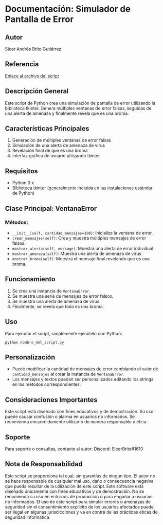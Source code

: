 # Documentación: Simulador de Pantalla de Error

## Autor
Sicer Andrés Brito Gutiérrez

## Referencia
[Enlace al archivo del script](paste.txt)

## Descripción General
Este script de Python crea una simulación de pantalla de error utilizando la biblioteca tkinter. Genera múltiples ventanas de error falsas, seguidas de una alerta de amenaza y finalmente revela que es una broma.

## Características Principales
1. Generación de múltiples ventanas de error falsas
2. Simulación de una alerta de amenaza de virus
3. Revelación final de que es una broma
4. Interfaz gráfica de usuario utilizando tkinter

## Requisitos
- Python 3.x
- Biblioteca tkinter (generalmente incluida en las instalaciones estándar de Python)

## Clase Principal: VentanaError

### Métodos:
- `__init__(self, cantidad_mensajes=100)`: Inicializa la ventana de error.
- `crear_mensajes(self)`: Crea y muestra múltiples mensajes de error falsos.
- `mostrar_alerta(self, message)`: Muestra una alerta de error individual.
- `mostrar_amenaza(self)`: Muestra una alerta de amenaza de virus.
- `mostrar_broma(self)`: Muestra el mensaje final revelando que es una broma.

## Funcionamiento
1. Se crea una instancia de `VentanaError`.
2. Se muestra una serie de mensajes de error falsos.
3. Se muestra una alerta de amenaza de virus.
4. Finalmente, se revela que todo es una broma.

## Uso
Para ejecutar el script, simplemente ejecútelo con Python:

```
python nombre_del_script.py
```

## Personalización
- Puede modificar la cantidad de mensajes de error cambiando el valor de `cantidad_mensajes` al crear la instancia de `VentanaError`.
- Los mensajes y textos pueden ser personalizados editando los strings en los métodos correspondientes.

## Consideraciones Importantes
Este script está diseñado con fines educativos y de demostración. Su uso puede causar confusión o alarma en usuarios no informados. Se recomienda encarecidamente utilizarlo de manera responsable y ética.

## Soporte
Para soporte o consultas, contacte al autor:
Discord: SicerBrito#1610

## Nota de Responsabilidad
Este script se proporciona tal cual, sin garantías de ningún tipo. El autor no se hace responsable de cualquier mal uso, daño o consecuencia negativa que pueda resultar de la utilización de este script. Este software está diseñado únicamente con fines educativos y de demostración. No se recomienda su uso en entornos de producción o para engañar a usuarios no informados. El uso de este script para simular errores o amenazas de seguridad sin el consentimiento explícito de los usuarios afectados puede ser ilegal en algunas jurisdicciones y va en contra de las prácticas éticas de seguridad informática.